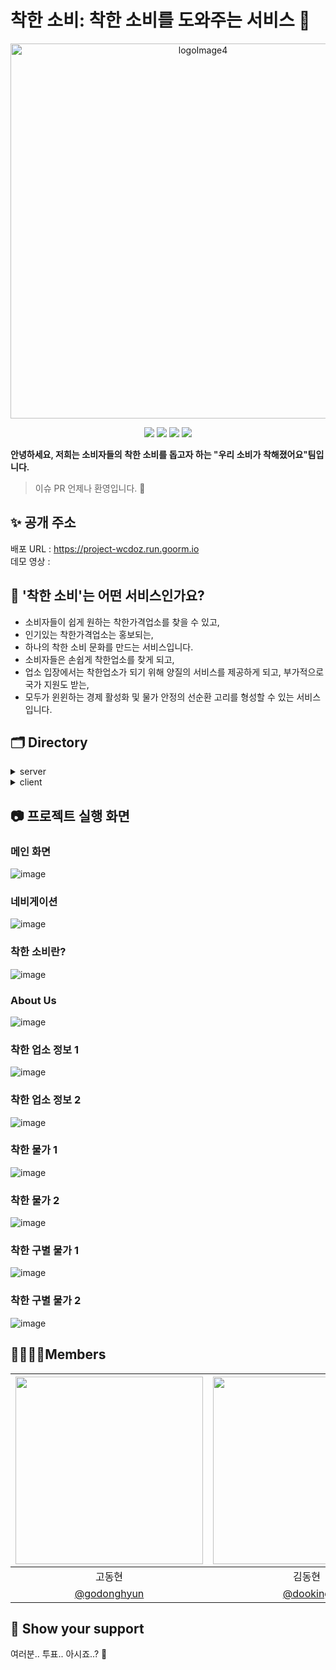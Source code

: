 # 착한 소비: 착한 소비를 도와주는 서비스 💸

<p align="center"><img width="600" alt="logoImage4" src="https://user-images.githubusercontent.com/82928126/118186905-39e0ac00-b479-11eb-80e0-5e522cbdeb29.png"></p>

<p align="center">
  <img src="https://img.shields.io/badge/javascript-ES6+-yellow?logo=javascript" />
  <img src="https://img.shields.io/badge/react-17.0.1-9cf?logo=react" />
  <img src="https://img.shields.io/badge/node.js-v12.19.0-green?logo=node.js" />
  <img src="https://img.shields.io/badge/Express-v4.16.1-9cf?logo=express" />
</p>
<span style="font-weight:600">안녕하세요, 저희는 소비자들의 착한 소비를 돕고자 하는
"우리 소비가 착해졌어요"팀입니다.</span>
</p> 

> 이슈 PR 언제나 환영입니다. 🙌

## ✨ 공개 주소

배포 URL : https://project-wcdoz.run.goorm.io<br>
데모 영상 : 

## 💸 '착한 소비'는 어떤 서비스인가요?
- 소비자들이 쉽게 원하는 착한가격업소를 찾을 수 있고,
- 인기있는 착한가격업소는 홍보되는,
- 하나의 착한 소비 문화를 만드는 서비스입니다.
- 소비자들은 손쉽게 착한업소를 찾게 되고,
- 업소 입장에서는 착한업소가 되기 위해 양질의 서비스를 제공하게 되고, 부가적으로 국가 지원도 받는,
- 모두가 윈윈하는 경제 활성화 및 물가 안정의 선순환 고리를 형성할 수 있는 서비스입니다.

## 🗂 Directory

<details>
<summary>server</summary>
  <div markdown="1">
    
```
🗃 Project Folder  
📁server  
├── app  
├── 📁bin  
│   └── www 
├── 📁stylesheets
├── 📁utils
│   └── constant
└── 📁routes
	├── 📁priceRouter
	├── 📁storeRouter
	├── 📁userRouter
    └── index
```

  </div>
</details>

<details>
<summary>client</summary>
  <div markdown="1">
    
  ```
  📁client  
  ├── 📁public
  │   └── 📁images
  │   └── index.html
  └── 📁src
      ├── App
      ├── 📁api
      ├── 📁components  
      ├── 📁constants
      └── 📁pages
  ```
  
  </div>
</details>

## 📷 프로젝트 실행 화면
### 메인 화면
![image](https://user-images.githubusercontent.com/82928126/118184013-c6896b00-b475-11eb-8dea-5ce5a0465f59.png)
### 네비게이션
![image](https://user-images.githubusercontent.com/82928126/118188003-b88a1900-b47a-11eb-99d9-b79f5182e8f9.png)
### 착한 소비란?
![image](https://user-images.githubusercontent.com/82928126/118185454-83c89280-b477-11eb-8e98-71de194d2147.png)
### About Us
![image](https://user-images.githubusercontent.com/82928126/118185563-a65aab80-b477-11eb-8c98-7ccd0917096a.png)
### 착한 업소 정보 1
![image](https://user-images.githubusercontent.com/82928126/118184255-1700c880-b476-11eb-8b90-44caf187d8a0.png)
### 착한 업소 정보 2
![image](https://user-images.githubusercontent.com/82928126/118184602-81196d80-b476-11eb-8e73-270d39699ad9.png)
### 착한 물가 1
![image](https://user-images.githubusercontent.com/82928126/118184738-ab6b2b00-b476-11eb-873f-7bbaa0f2a496.png)
### 착한 물가 2
![image](https://user-images.githubusercontent.com/82928126/118184840-cd64ad80-b476-11eb-9b92-7b04cfc5a393.png)
### 착한 구별 물가 1
![image](https://user-images.githubusercontent.com/82928126/118185157-2b919080-b477-11eb-8bcb-0bf3ab3e05cd.png)
### 착한 구별 물가 2
![image](https://user-images.githubusercontent.com/82928126/118184935-ed946c80-b476-11eb-8438-93c3b29503e0.png)

## 👩‍👩‍👧‍👦Members
|<img src="https://avatars.githubusercontent.com/u/31193997?v=4" width=300/>|<img src="https://avatars.githubusercontent.com/u/60457112?v=4" width=300/>|<img src="https://avatars.githubusercontent.com/u/70363646?v=4" width=300/>|<img src="https://avatars.githubusercontent.com/u/82928126?v=4" width=300/>|<img src="https://avatars.githubusercontent.com/u/14193000?v=4" width=300/>|<img src="https://avatars.githubusercontent.com/u/43122459?v=4" width=300/>|
|:-:|:-:|:-:|:-:|:-:|:-:|
|고동현|김동현|김장영|성인규|이중훈|허승우|
| [@godonghyun](https://github.com/godonghyun) | [@dooking](https://github.com/dooking) | [@longshiine](https://github.com/longshiine) | [@cakenbake](https://github.com/cakenbake) | [@doublehoon](https://github.com/doublehoon) | [@1214sw](https://github.com/1214sw)

## 🌟 Show your support

여러분.. 투표.. 아시죠..? 💖